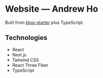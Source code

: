 # Website — Andrew Ho

Built from [blog-starter](https://github.com/vercel/next.js/tree/canary/examples/blog-starter) plus TypeScript.

## Technologies

- React
- Next.js
- Tailwind CSS
- React Three Fiber
- TypeScript
